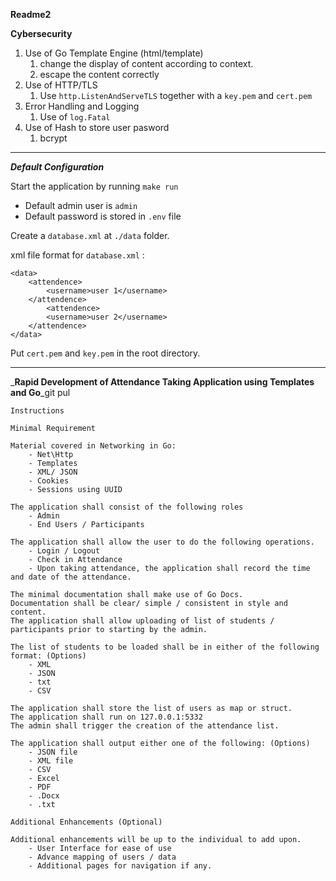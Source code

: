 
**Readme2**

**Cybersecurity**

1. Use of Go Template Engine (html/template)
    1. change the display of content according to context.
    2. escape the content correctly
2. Use of HTTP/TLS
    1. Use ```http.ListenAndServeTLS``` together with a ```key.pem``` and ```cert.pem```
3. Error Handling and Logging
    1. Use of ```log.Fatal```
4. Use of Hash to store user pasword
    1. bcrypt

---
***Default Configuration***

Start the application by running ```make run```

- Default admin user is ```admin```
- Default password is stored in ```.env``` file

Create a ```database.xml``` at ```./data``` folder. 

xml file format for ```database.xml``` :

```
<data>
    <attendence>
        <username>user 1</username>
    </attendence>
        <attendence>
        <username>user 2</username>
    </attendence>
</data>
```
Put ```cert.pem``` and ```key.pem``` in the root directory.

---
_**Rapid Development of Attendance Taking Application using Templates and Go**_git pul

```
Instructions

Minimal Requirement

Material covered in Networking in Go:
    - Net\Http
    - Templates
    - XML/ JSON
    - Cookies
    - Sessions using UUID

The application shall consist of the following roles
    - Admin
    - End Users / Participants

The application shall allow the user to do the following operations.
    - Login / Logout
    - Check in Attendance
    - Upon taking attendance, the application shall record the time and date of the attendance.

The minimal documentation shall make use of Go Docs.
Documentation shall be clear/ simple / consistent in style and content.
The application shall allow uploading of list of students / participants prior to starting by the admin.

The list of students to be loaded shall be in either of the following format: (Options)
    - XML
    - JSON
    - txt
    - CSV

The application shall store the list of users as map or struct.
The application shall run on 127.0.0.1:5332
The admin shall trigger the creation of the attendance list.

The application shall output either one of the following: (Options)
    - JSON file
    - XML file
    - CSV
    - Excel
    - PDF
    - .Docx
    - .txt

Additional Enhancements (Optional)

Additional enhancements will be up to the individual to add upon.
    - User Interface for ease of use
    - Advance mapping of users / data
    - Additional pages for navigation if any.
